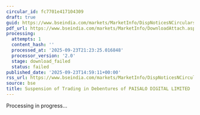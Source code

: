 ```yaml
---
circular_id: fc7701e417104309
draft: true
guid: https://www.bseindia.com/markets/MarketInfo/DispNoticesNCirculars.aspx?Noticeid={52BF9075-AB0C-4AA9-B0EA-6A548ECDF27F}&noticeno=20250923-76&dt=09/23/2025&icount=76&totcount=84&flag=0
pdf_url: https://www.bseindia.com/markets/MarketInfo/DownloadAttach.aspx?id=20250923-76&attachedId=
processing:
  attempts: 1
  content_hash: ''
  processed_at: '2025-09-23T21:23:25.016848'
  processor_version: '2.0'
  stage: download_failed
  status: failed
published_date: '2025-09-23T14:59:11+00:00'
rss_url: https://www.bseindia.com/markets/MarketInfo/DispNoticesNCirculars.aspx?Noticeid={52BF9075-AB0C-4AA9-B0EA-6A548ECDF27F}&noticeno=20250923-76&dt=09/23/2025&icount=76&totcount=84&flag=0
source: bse
title: Suspension of Trading in Debentures of PAISALO DIGITAL LIMITED
---
```


Processing in progress...